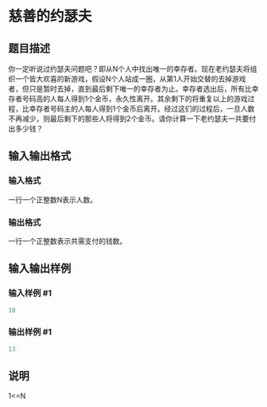 # 慈善的约瑟夫

## 题目描述

你一定听说过约瑟夫问题吧？即从N个人中找出唯一的幸存者。现在老约瑟夫将组织一个皆大欢喜的新游戏，假设N个人站成一圈，从第1人开始交替的去掉游戏者，但只是暂时去掉，直到最后剩下唯一的幸存者为止。幸存者选出后，所有比幸存者号码高的人每人得到1个金币，永久性离开。其余剩下的将重复以上的游戏过程，比幸存者号码主的人每人得到1个金币后离开。经过这们的过程后，一旦人数不再减少，则最后剩下的那些人将得到2个金币。请你计算一下老约瑟夫一共要付出多少钱？

## 输入输出格式

### 输入格式

一行一个正整数N表示人数。

### 输出格式

一行一个正整数表示共需支付的钱数。

## 输入输出样例

### 输入样例 #1

```cpp
10
```


### 输出样例 #1

```cpp
13
```


## 说明

1<=N

